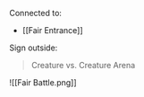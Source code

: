 Connected to:
- [[Fair Entrance]]

Sign outside:
> Creature vs. Creature Arena

![[Fair Battle.png]]